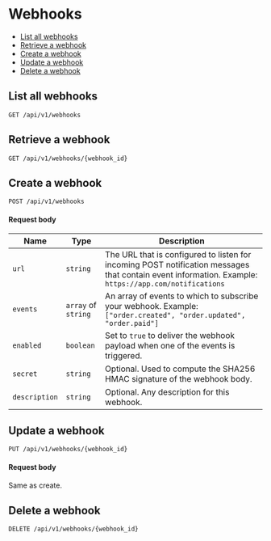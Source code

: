 # Webhooks

-   [List all webhooks](#list-all-webhooks)
-   [Retrieve a webhook](#retrieve-a-webhook)
-   [Create a webhook](#create-a-webhook)
-   [Update a webhook](#update-a-webhook)
-   [Delete a webhook](#delete-a-webhook)

## List all webhooks

```
GET /api/v1/webhooks
```

## Retrieve a webhook

```
GET /api/v1/webhooks/{webhook_id}
```

## Create a webhook

```
POST /api/v1/webhooks
```

#### Request body

| Name          | Type                | Description                                                                                                                                           |
| ------------- | ------------------- | ----------------------------------------------------------------------------------------------------------------------------------------------------- |
| `url`         | `string`            | The URL that is configured to listen for incoming POST notification messages that contain event information. Example: `https://app.com/notifications` |
| `events`      | `array` of `string` | An array of events to which to subscribe your webhook. Example: `["order.created", "order.updated", "order.paid"]`                                    |
| `enabled`     | `boolean`           | Set to `true` to deliver the webhook payload when one of the events is triggered.                                                                     |
| `secret`      | `string`            | Optional. Used to compute the SHA256 HMAC signature of the webhook body.                                                                              |
| `description` | `string`            | Optional. Any description for this webhook.                                                                                                           |

## Update a webhook

```
PUT /api/v1/webhooks/{webhook_id}
```

#### Request body

Same as create.

## Delete a webhook

```
DELETE /api/v1/webhooks/{webhook_id}
```
